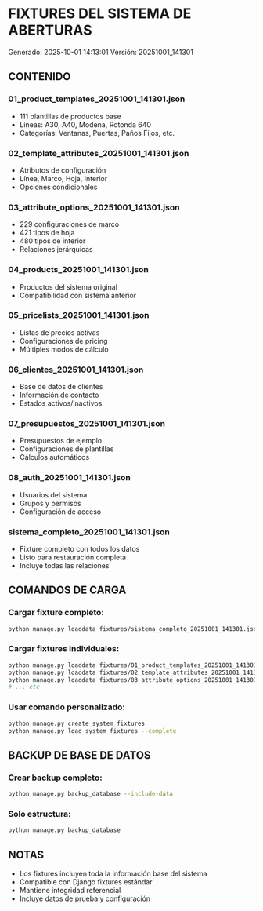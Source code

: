 # FIXTURES DEL SISTEMA DE ABERTURAS
Generado: 2025-10-01 14:13:01
Versión: 20251001_141301

## CONTENIDO

### 01_product_templates_20251001_141301.json
- 111 plantillas de productos base
- Líneas: A30, A40, Modena, Rotonda 640
- Categorías: Ventanas, Puertas, Paños Fijos, etc.

### 02_template_attributes_20251001_141301.json  
- Atributos de configuración
- Línea, Marco, Hoja, Interior
- Opciones condicionales

### 03_attribute_options_20251001_141301.json
- 229 configuraciones de marco
- 421 tipos de hoja  
- 480 tipos de interior
- Relaciones jerárquicas

### 04_products_20251001_141301.json
- Productos del sistema original
- Compatibilidad con sistema anterior

### 05_pricelists_20251001_141301.json
- Listas de precios activas
- Configuraciones de pricing
- Múltiples modos de cálculo

### 06_clientes_20251001_141301.json
- Base de datos de clientes
- Información de contacto
- Estados activos/inactivos

### 07_presupuestos_20251001_141301.json
- Presupuestos de ejemplo
- Configuraciones de plantillas
- Cálculos automáticos

### 08_auth_20251001_141301.json
- Usuarios del sistema
- Grupos y permisos
- Configuración de acceso

### sistema_completo_20251001_141301.json
- Fixture completo con todos los datos
- Listo para restauración completa
- Incluye todas las relaciones

## COMANDOS DE CARGA

### Cargar fixture completo:
```bash
python manage.py loaddata fixtures/sistema_completo_20251001_141301.json
```

### Cargar fixtures individuales:
```bash
python manage.py loaddata fixtures/01_product_templates_20251001_141301.json
python manage.py loaddata fixtures/02_template_attributes_20251001_141301.json
python manage.py loaddata fixtures/03_attribute_options_20251001_141301.json
# ... etc
```

### Usar comando personalizado:
```bash
python manage.py create_system_fixtures
python manage.py load_system_fixtures --complete
```

## BACKUP DE BASE DE DATOS

### Crear backup completo:
```bash
python manage.py backup_database --include-data
```

### Solo estructura:
```bash
python manage.py backup_database
```

## NOTAS

- Los fixtures incluyen toda la información base del sistema
- Compatible con Django fixtures estándar
- Mantiene integridad referencial
- Incluye datos de prueba y configuración
